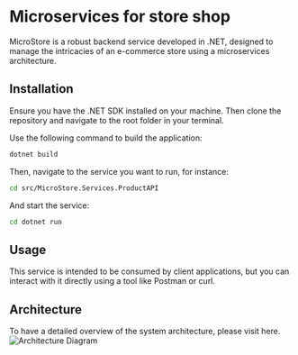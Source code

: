 # Microservices for store shop

MicroStore is a robust backend service developed in .NET, designed to manage the intricacies of an e-commerce store using a microservices architecture.

## Installation

Ensure you have the .NET SDK installed on your machine. Then clone the repository and navigate to the root folder in your terminal.

Use the following command to build the application:

```bash
dotnet build
```

Then, navigate to the service you want to run, for instance:

```bash
cd src/MicroStore.Services.ProductAPI
```

And start the service:


```bash
cd dotnet run
```

## Usage
This service is intended to be consumed by client applications, but you can interact with it directly using a tool like Postman or curl.

## Architecture
To have a detailed overview of the system architecture, please visit here.
![Architecture Diagram](https://raw.githubusercontent.com/username/repository/master/diagram.png)



